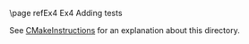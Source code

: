 \page refEx4 Ex4 Adding tests

See [CMakeInstructions](../doc/CMakeInstructions.md) for an explanation about this directory.
